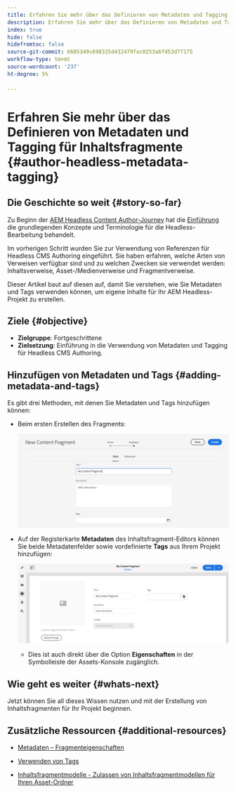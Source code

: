 ```yaml
---
title: Erfahren Sie mehr über das Definieren von Metadaten und Tagging für Inhaltsfragmente
description: Erfahren Sie mehr über das Definieren von Metadaten und Tagging für Inhaltsfragmente
index: true
hide: false
hidefromtoc: false
source-git-commit: 6605349c698325d432479fac0253a6fd53d7f175
workflow-type: tm+mt
source-wordcount: '237'
ht-degree: 5%

---
```



# Erfahren Sie mehr über das Definieren von Metadaten und Tagging für Inhaltsfragmente {#author-headless-metadata-tagging}

## Die Geschichte so weit {#story-so-far}

Zu Beginn der [AEM Headless Content Author-Journey](overview.md) hat die [Einführung](introduction.md) die grundlegenden Konzepte und Terminologie für die Headless-Bearbeitung behandelt.

Im vorherigen Schritt wurden Sie zur Verwendung von Referenzen für Headless CMS Authoring eingeführt. Sie haben erfahren, welche Arten von Verweisen verfügbar sind und zu welchen Zwecken sie verwendet werden: Inhaltsverweise, Asset-/Medienverweise und Fragmentverweise.

Dieser Artikel baut auf diesen auf, damit Sie verstehen, wie Sie Metadaten und Tags verwenden können, um eigene Inhalte für Ihr AEM Headless-Projekt zu erstellen.

## Ziele {#objective}

* **Zielgruppe**: Fortgeschrittene
* **Zielsetzung**: Einführung in die Verwendung von Metadaten und Tagging für Headless CMS Authoring.

## Hinzufügen von Metadaten und Tags {#adding-metadata-and-tags}

Es gibt drei Methoden, mit denen Sie Metadaten und Tags hinzufügen können:

* Beim ersten Erstellen des Fragments:

   ![Inhaltsfragment erstellen - Name angeben](/help/journey-headless/author/assets/headless-journey-author-content-fragment-03.png)

* Auf der Registerkarte **Metadaten** des Inhaltsfragment-Editors können Sie beide Metadatenfelder sowie vordefinierte **Tags** aus Ihrem Projekt hinzufügen:

   ![Inhaltsfragment-Editor - Metadaten](/help/journey-headless/author/assets/headless-journey-author-metadata-01.png)

   * Dies ist auch direkt über die Option **Eigenschaften** in der Symbolleiste der Assets-Konsole zugänglich.

## Wie geht es weiter {#whats-next}

Jetzt können Sie all dieses Wissen nutzen und mit der Erstellung von Inhaltsfragmenten für Ihr Projekt beginnen.

## Zusätzliche Ressourcen {#additional-resources}

* [Metadaten – Fragmenteigenschaften](/help/assets/content-fragments/content-fragments-metadata.md)

* [Verwenden von Tags](/help/sites-cloud/authoring/features/tags.md)

* [Inhaltsfragmentmodelle - Zulassen von Inhaltsfragmentmodellen für Ihren Asset-Ordner](/help/assets/content-fragments/content-fragments-models.md#allowing-content-fragment-models-assets-folder)